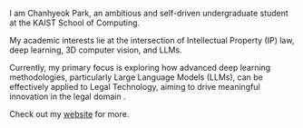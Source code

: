 I am Chanhyeok Park, an ambitious and self-driven undergraduate student at the KAIST School of Computing. 

My academic interests lie at the intersection of Intellectual Property (IP) law, deep learning, 3D computer vision, and LLMs. 

Currently, my primary focus is exploring how advanced deep learning methodologies, particularly Large Language Models (LLMs), can be effectively applied to Legal Technology, aiming to drive meaningful innovation in the legal domain .

Check out my [website](https://chpark1111.github.io) for more.
